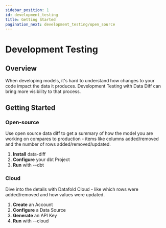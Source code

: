 ```yaml
---
sidebar_position: 1
id: development_testing
title: Getting Started
pagination_next: development_testing/open_source
---
```

# Development Testing

## Overview

<!-- ***Replace*** with a quick primer on the importance of Development Testing - what problem is being solved and how our solution is 10x better. -->
When developing models, it's hard to understand how changes to your code impact the data it produces. Development Testing with Data Diff can bring more visibility to that process.

## Getting Started

### Open-source

<!-- ***Replace*** with a quick primer on how open-source solves the problem above. -->
Use open source data diff to get a summary of how the model you are working on compares to production - items like columns added/removed and the number of rows added/removed/updated.

1. **Install** data-diff
2. **Configure** your dbt Project
3. **Run** with --dbt

### Cloud

<!-- ***Replace*** with a quick primer on how Cloud build on open-source to solve the problem above. -->
Dive into the details with Datafold Cloud - like which rows were added/removed and how values were updated.

1. **Create** an Account
2. **Configure** a Data Source
3. **Generate** an API Key
4. **Run** with --cloud
